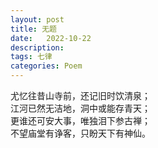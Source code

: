 ```yaml
---
layout: post
title: 无题
date:   2022-10-22
description: 
tags: 七律
categories: Poem
---
```


尤忆往昔山寺前，还记旧时饮清泉；  
江河已然无洁地，洞中或能存青天；  
更谁还可安大事，唯独泪下参古禅；  
不望庙堂有诤客，只盼天下有神仙。  
